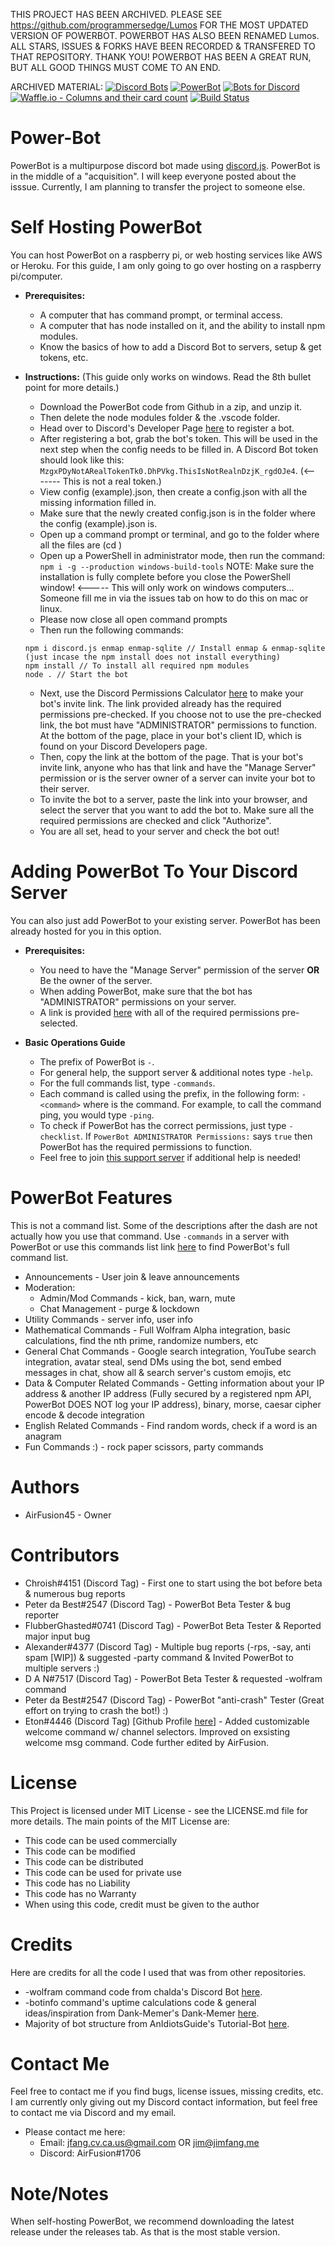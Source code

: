 THIS PROJECT HAS BEEN ARCHIVED. PLEASE SEE https://github.com/programmersedge/Lumos FOR THE MOST UPDATED VERSION OF POWERBOT. POWERBOT HAS ALSO BEEN RENAMED Lumos. ALL STARS, ISSUES & FORKS HAVE BEEN RECORDED & TRANSFERED TO THAT REPOSITORY. THANK YOU! POWERBOT HAS BEEN A GREAT RUN, BUT ALL GOOD THINGS MUST COME TO AN END.

ARCHIVED MATERIAL:
[![Discord Bots](https://discordbots.org/api/widget/460610749283172353.svg)](https://discordbots.org/bot/460610749283172353)
[![PowerBot](https://bots.ondiscord.xyz/bots/460610749283172353/embed?theme=dark&showGuilds=true)](https://bots.ondiscord.xyz/bots/460610749283172353)
 [![Bots for Discord](https://botsfordiscord.com/api/bot/460610749283172353/widget)](https://botsfordiscord.com/bots/460610749283172353)
[![Waffle.io - Columns and their card count](https://badge.waffle.io/AirFusion45/Power-Bot.svg?columns=all)](https://waffle.io/AirFusion45/Power-Bot)
[![Build Status](https://travis-ci.org/AirFusion45/Power-Bot.svg?branch=master)](https://travis-ci.org/AirFusion45/Power-Bot?branch=master)
# Power-Bot
PowerBot is a multipurpose discord bot made using [discord.js](https://discord.js.org/). 
PowerBot is in the middle of a "acquisition". I will keep everyone posted about the isssue. Currently, I am planning to transfer the project to someone else.

# Self Hosting PowerBot
You can host PowerBot on a raspberry pi, or web hosting services like AWS or Heroku. For this guide, I am only going to go over hosting on a raspberry pi/computer.

  * __**Prerequisites:**__
    * A computer that has command prompt, or terminal access.
    * A computer that has node installed on it, and the ability to install npm modules.
    * Know the basics of how to add a Discord Bot to servers, setup & get tokens, etc.
    
  * __**Instructions:**__ (This guide only works on windows. Read the 8th bullet point for more details.)
    * Download the PowerBot code from Github in a zip, and unzip it.
    * Then delete the node modules folder & the .vscode folder.
    * Head over to Discord's Developer Page [here](https://discordapp.com/developers/applications/me) to register a bot. 
    * After registering a bot, grab the bot's token. This will be used in the next step when the config needs to be filled in. A Discord Bot token should look like this: `MzgxPDyNotARealTokenTk0.DhPVkg.ThisIsNotRealnDzjK_rgdOJe4`. (<------- This is not a real token.)
    * View config (example).json, then create a config.json with all the missing information filled in.
    * Make sure that the newly created config.json is in the folder where the config (example).json is.
    * Open up a command prompt or terminal, and go to the folder where all the files are (cd <file location>)
    * Open up a PowerShell in administrator mode, then run the command: `npm i -g --production windows-build-tools` NOTE: Make sure the installation is fully complete before you close the PowerShell window! <----- This will only work on windows computers... Someone fill me in via the issues tab on how to do this on mac or linux.
    * Please now close all open command prompts 
    * Then run the following commands:
    ``` 
    npm i discord.js enmap enmap-sqlite // Install enmap & enmap-sqlite (just incase the npm install does not install everything)
    npm install // To install all required npm modules
    node . // Start the bot
    ```
    * Next, use the Discord Permissions Calculator [here](https://discordapi.com/permissions.html#2146958591) to make your bot's invite link. The link provided already has the required permissions pre-checked. If you choose not to use the pre-checked link, the bot must have "ADMINISTRATOR" permissions to function. At the bottom of the page, place in your bot's client ID, which is found on your Discord Developers page.
    * Then, copy the link at the bottom of the page. That is your bot's invite link, anyone who has that link and have the "Manage Server" permission or is the server owner of a server can invite your bot to their server. 
    * To invite the bot to a server, paste the link into your browser, and select the server that you want to add the bot to. Make sure all the required permissions are checked and click "Authorize".
    * You are all set, head to your server and check the bot out!

# Adding PowerBot To Your Discord Server
You can also just add PowerBot to your existing server. PowerBot has been already hosted for you in this option.

  * __**Prerequisites:**__
    * You need to have the "Manage Server" permission of the server __**OR**__ Be the owner of the server.
    * When adding PowerBot, make sure that the bot has "ADMINISTRATOR" permissions on your server.
    * A link is provided [here](https://discordapp.com/oauth2/authorize?client_id=460610749283172353&scope=bot&permissions=2146958591) with all of the required permissions pre-selected.
   
  * __**Basic Operations Guide**__
    * The prefix of PowerBot is `-`.
    * For general help, the support server & additional notes type `-help`.
    * For the full commands list, type `-commands`.
    * Each command is called using the prefix, in the following form: `-<command>` where <command> is the command. For example, to call the command ping, you would type `-ping`.
    * To check if PowerBot has the correct permissions, just type `-checklist`. If `PowerBot ADMINISTRATOR Permissions:` says `true` then PowerBot has the required permissions to function.
    * Feel free to join [this support server](https://discord.gg/KSjW2wB) if additional help is needed!

# PowerBot Features
This is not a command list. Some of the descriptions after the dash are not actually how you use that command. Use `-commands` in a server with PowerBot or use this commands list link [here](https://hastebin.com/rahorilewo.xml) to find PowerBot's full command list.
  * Announcements - User join & leave announcements
  * Moderation:
    * Admin/Mod Commands - kick, ban, warn, mute
    * Chat Management - purge & lockdown
  * Utility Commands - server info, user info 
  * Mathematical Commands - Full Wolfram Alpha integration, basic calculations, find the nth prime, randomize numbers, etc
  * General Chat Commands - Google search integration, YouTube search integration, avatar steal, send DMs using the bot, send embed messages in chat, show all & search server's custom emojis, etc
  * Data & Computer Related Commands - Getting information about your IP address & another IP address (Fully secured by a registered npm API, PowerBot DOES NOT log your IP address), binary, morse, caesar cipher encode & decode integration
  * English Related Commands - Find random words, check if a word is an anagram
  * Fun Commands :) - rock paper scissors, party commands

# Authors
  * AirFusion45 - Owner

# Contributors 
  * Chroish#4151 (Discord Tag) - First one to start using the bot before beta & numerous bug reports
  * Peter da Best#2547 (Discord Tag) - PowerBot Beta Tester & bug reporter
  * FlubberGhasted#0741 (Discord Tag) - PowerBot Beta Tester & Reported major input bug
  * Alexander#4377 (Discord Tag) - Multiple bug reports (-rps, -say, anti spam [WIP]) & suggested -party command & Invited PowerBot to multiple servers :) 
  * D A N#7517 (Discord Tag) - PowerBot Beta Tester & requested -wolfram command
  * Peter da Best#2547 (Discord Tag) - PowerBot "anti-crash" Tester (Great effort on trying to crash the bot!) :)
  * Eton#4446 (Discord Tag) [Github Profile [here](https://github.com/ethamitc)] - Added customizable welcome command w/ channel selectors. Improved on exsisting welcome msg command. Code further edited by AirFusion.

# License 
This Project is licensed under MIT License - see the LICENSE.md file for more details. The main points of the MIT License are:
  
  * This code can be used commercially
  * This code can be modified
  * This code can be distributed
  * This code can be used for private use
  * This code has no Liability
  * This code has no Warranty
  * When using this code, credit must be given to the author
  
# Credits
Here are credits for all the code I used that was from other repositories.
  * -wolfram command code from chalda's Discord Bot [here](https://github.com/chalda/DiscordBot/).
  * -botinfo command's uptime calculations code & general ideas/inspiration from Dank-Memer's Dank-Memer [here](https://github.com/Dank-Memer/Dank-Memer).
  * Majority of bot structure from AnIdiotsGuide's Tutorial-Bot [here](https://github.com/AnIdiotsGuide/Tutorial-Bot).

# Contact Me
Feel free to contact me if you find bugs, license issues, missing credits, etc. I am currently only giving out my Discord contact information, but feel free to contact me via Discord and my email.

  * Please contact me here:
    * Email: jfang.cv.ca.us@gmail.com OR jim@jimfang.me
    * Discord: AirFusion#1706

# Note/Notes 
  When self-hosting PowerBot, we recommend downloading the latest release under the releases tab. As that is the most stable version.

